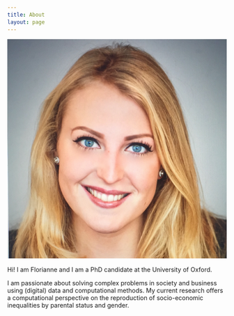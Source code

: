 ```yaml
---
title: About
layout: page
---
```


![Profile Image](https://github.com/fverkroost/fverkroost.github.io/raw/master/assets/images/profile.jpg)

<p>Hi! I am Florianne and I am a PhD candidate at the University of Oxford.</p>

<p>I am passionate about solving complex problems in society and business using (digital) data and computational methods. My current research offers a computational perspective on the reproduction of socio-economic inequalities by parental status and gender.</p>
